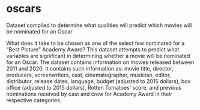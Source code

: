 # oscars
Dataset compiled to determine what qualities will predict which movies will be nominated for an Oscar

  What does it take to be chosen as one of the select few nominated for a “Best Picture” Academy Award? 
This dataset attempts to predict what variables are significant in determining whether a movie will be nominated for an Oscar. 
The dataset contains information on movies released between 2011 and 2020. 
It contains such information as: movie title, director, producers, screenwriters, cast, cinematographer, musician, editor, distributor, 
release dates, language, budget (adjusted to 2015 dollars), box office (adjusted to 2015 dollars), Rotten Tomatoes’ score, and previous nominations 
received by cast and crew for Academy Award in their respective categories. 
